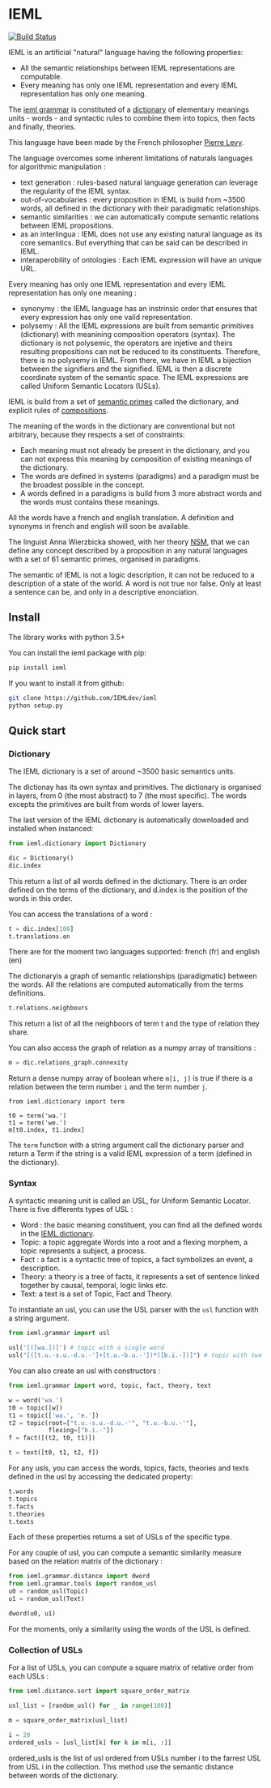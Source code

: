 # IEML
[![Build Status](https://travis-ci.org/IEMLdev/ieml.svg?branch=master)](https://travis-ci.org/IEMLdev/ieml)

IEML is an artificial "natural" language having the following properties:
  * All the semantic relationships between IEML representations are computable.
  * Every meaning has only one IEML representation and every IEML representation has only one meaning.

The [ieml grammar](https://pierrelevyblog.files.wordpress.com/2014/01/00-grammaire-ieml1.pdf "IEML grammar") is constituted of a [dictionary](https://intlekt.io/?comments=I%3A "IEML dictionary") of elementary meanings units - words - and syntactic rules to combine them into topics, then facts and finally, theories.

This language have been made by the French philosopher [Pierre Levy](https://en.wikipedia.org/wiki/Pierre_L%C3%A9vy).

The language overcomes some inherent limitations of naturals languages for algorithmic manipulation :
  - text generation : rules-based natural language generation can leverage the regularity of the IEML syntax.
  - out-of-vocabularies : every proposition in IEML is build from ~3500 words, all defined in the dictionary with their paradigmatic relationships.
  - semantic similarities : we can automatically compute semantic relations between IEML propositions.
  - as an interlingua : IEML does not use any existing natural language as its core semantics. But everything that can be said can be described in IEML.
  - interaperobility of ontologies : Each IEML expression will have an unique URL.

Every meaning has only one IEML representation and every IEML representation has only one meaning :
  - synonymy : the IEML language has an instrinsic order that ensures that every expression has only one valid representation.
  - polysemy : All the IEML expressions are built from semantic primitives (dictionary) with meanining composition operators (syntax). The dictionary is not polysemic, the operators are injetive and theirs resulting propositions can not be reduced to its constituents. Therefore, there is no polysemy in IEML.
From there, we have in IEML a bijection between the signifiers and the signified.
IEML is then a discrete coordinate system of the semantic space. The IEML expressions are called Uniform Semantic Locators (USLs).

IEML is build from a set of [semantic primes](https://en.wikipedia.org/wiki/Semantic_primes) called the dictionary, and explicit rules of [compositions](https://fr.wikipedia.org/wiki/Combinatoire_s%C3%A9mantique).

The meaning of the words in the dictionary are conventional but not arbitrary, because they respects a set of constraints:
 - Each meaning must not already be present in the dictionary, and you can not express this meaning by composition of existing meanings of the dictionary.
 - The words are defined in systems (paradigms) and a paradigm must be the broadest possible in the concept.
 - A words defined in a paradigms is build from 3 more abstract words and the words must contains these meanings.
 
All the words have a french and english translation. A definition and synonyms in french and english will soon be available.

The linguist Anna Wierzbicka showed, with her theory [NSM](https://en.wikipedia.org/wiki/Natural_semantic_metalanguage), that we can define any concept described by a proposition in any natural languages with a set of 61 semantic primes, organised in paradigms.

The semantic of IEML is not a logic description, it can not be reduced to a description of a state of the world.
A word is not true nor false. Only at least a sentence can be, and only in a descriptive enonciation.

## Install

The library works with python 3.5+

You can install the ieml package with pip:
```bash
pip install ieml
```
If you want to install it from github:
```bash
git clone https://github.com/IEMLdev/ieml
python setup.py
```
## Quick start

### Dictionary

The IEML dictionary is a set of around ~3500 basic semantics units. 

The dictionay has its own syntax and primitives. The dictionary is organised in layers, from 0 (the most abstract) to 7 (the most specific). The words excepts the primitives are built from words of lower layers.  

The last version of the IEML dictionary is automatically downloaded and installed when instanced:
```python
from ieml.dictionary import Dictionary

dic = Dictionary()
dic.index
```
This return a list of all words defined in the dictionary.
There is an order defined on the terms of the dictionary, and d.index is the position of the words in this order.

You can access the translations of a word :
 ```python
t = dic.index[100]
t.translations.en
```
There are for the moment two languages supported: french (fr) and english (en)

The dictionaryis a graph of semantic relationships (paradigmatic) between the words.
All the relations are computed automatically from the terms definitions.
```python
t.relations.neighbours
```
This return a list of all the neighboors of term t and the type of relation they share.

You can also access the graph of relation as a numpy array of transitions :
```python
m = dic.relations_graph.connexity
```
Return a dense numpy array of boolean where `m[i, j]` is true if there is a relation 
between the term number `i` and the term number `j`.
```
from ieml.dictionary import term

t0 = term('wa.')
t1 = term('we.')
m[t0.index, t1.index]
```

The `term` function with a string argument call the dictionary parser and
return a Term if the string is a valid IEML expression of a term (defined in the dictionary).


### Syntax

A syntactic meaning unit is called an USL, for Uniform Semantic Locator. 
There is five differents types of USL :
 - Word : the basic meaning constituent, you can find all the defined words in the [IEML dictionary](https://dictionary.ieml.io).  
 - Topic: a topic aggregate Words into a root and a flexing morphem, a topic represents a subject, a process. 
 - Fact : a fact is a syntactic tree of topics, a fact symbolizes an event, a description.
 - Theory: a theory is a tree of facts, it represents a set of sentence linked together by causal, temporal, logic links etc. 
 - Text: a text is a set of Topic, Fact and Theory.

To instantiate an usl, you can use the USL parser with the `usl` function
with a string argument.

```python
from ieml.grammar import usl

usl('[([wa.])]') # topic with a single word
usl("[([t.u.-s.u.-d.u.-']+[t.u.-b.u.-'])*([b.i.-])]") # topic with two words in his root morphem and one in flexing 
```

You can also create an usl with constructors :
```python
from ieml.grammar import word, topic, fact, theory, text

w = word('wa.')
t0 = topic([w])
t1 = topic(['wa.', 'e.'])
t2 = topic(root=["t.u.-s.u.-d.u.-'", "t.u.-b.u.-'"], 
           flexing=["b.i.-"])
f = fact([(t2, t0, t1)])

t = text([t0, t1, t2, f])
```

For any usls, you can access the words, topics, facts, theories and texts defined 
in the usl by accessing the dedicated property:

```python
t.words
t.topics
t.facts
t.theories
t.texts
```
Each of these properties returns a set of USLs of the specific type.

For any couple of usl, you can compute a semantic similarity measure based on the 
relation matrix of the dictionary :
```python
from ieml.grammar.distance import dword
from ieml.grammar.tools import random_usl
u0 = random_usl(Topic)
u1 = random_usl(Text)

dword(u0, u1)
```

For the moments, only a similarity using the words of the USL is defined.

### Collection of USLs
For a list of USLs, you can compute a square matrix of relative order from each USLs :
```python
from ieml.distance.sort import square_order_matrix

usl_list = [random_usl() for _ in range(100)]

m = square_order_matrix(usl_list)

i = 20
ordered_usls = [usl_list[k] for k in m[i, :]]
```
ordered_usls is the list of usl ordered from USLs number i to the farrest USL from USL i in the collection.
This method use the semantic distance between words of the dictionary.

 
 
